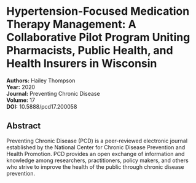 # Hypertension-Focused Medication Therapy Management: A Collaborative Pilot Program Uniting Pharmacists, Public Health, and Health Insurers in Wisconsin

**Authors:** Hailey Thompson  
**Year:** 2020  
**Journal:** Preventing Chronic Disease  
**Volume:** 17  
**DOI:** 10.5888/pcd17.200058  

## Abstract
Preventing Chronic Disease (PCD) is a peer-reviewed electronic journal established by the National Center for Chronic Disease Prevention and Health Promotion. PCD provides an open exchange of information and knowledge among researchers, practitioners, policy makers, and others who strive to improve the health of the public through chronic disease prevention.

